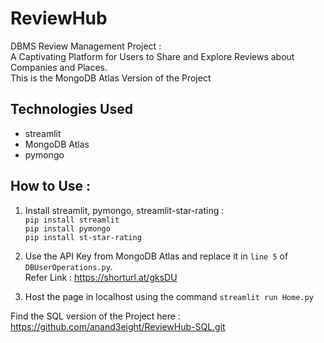 
# ReviewHub

DBMS Review Management Project :  
A Captivating Platform for Users to Share and Explore Reviews about Companies and Places.  
This is the MongoDB Atlas Version of the Project

## Technologies Used

* streamlit
* MongoDB Atlas
* pymongo

## How to Use : 

  1. Install streamlit, pymongo, streamlit-star-rating :  
     `pip install streamlit`  
     `pip install pymongo`  
     `pip install st-star-rating`  

  2. Use the API Key from MongoDB Atlas and replace it in `line 5` of `DBUserOperations.py`.  
       Refer Link : https://shorturl.at/gksDU

  3. Host the page in localhost using the command
  `streamlit run Home.py`

Find the SQL version of the Project here :  
https://github.com/anand3eight/ReviewHub-SQL.git

